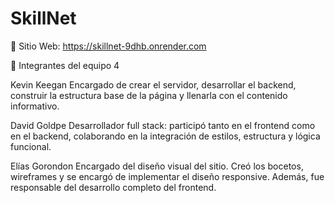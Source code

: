 # SkillNet

🔗 Sitio Web: https://skillnet-9dhb.onrender.com

👥 Integrantes del equipo 4

Kevin Keegan
Encargado de crear el servidor, desarrollar el backend, construir la estructura base de la página y llenarla con el contenido informativo.

David Goldpe
Desarrollador full stack: participó tanto en el frontend como en el backend, colaborando en la integración de estilos, estructura y lógica funcional.

Elías Gorondon
Encargado del diseño visual del sitio. Creó los bocetos, wireframes y se encargó de implementar el diseño responsive. Además, fue responsable del desarrollo completo del frontend.



